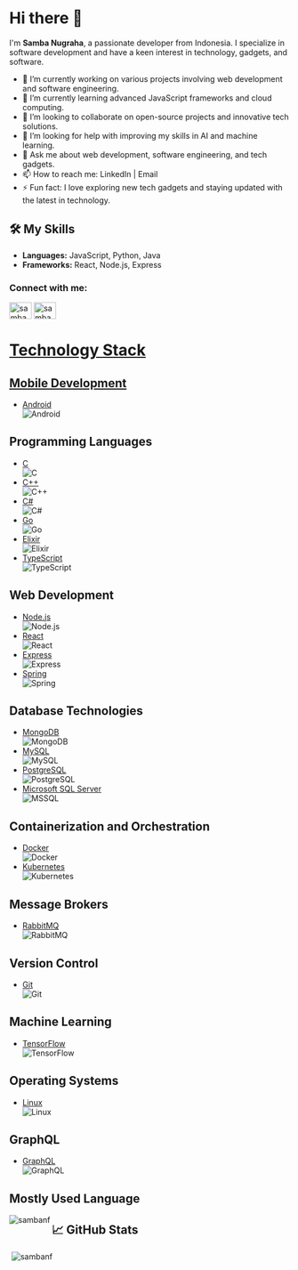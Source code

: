 # Hi there 👋

I'm **Samba Nugraha**, a passionate developer from Indonesia. I specialize in software development and have a keen interest in technology, gadgets, and software.

- 🔭 I’m currently working on various projects involving web development and software engineering.
- 🌱 I’m currently learning advanced JavaScript frameworks and cloud computing.
- 👯 I’m looking to collaborate on open-source projects and innovative tech solutions.
- 🤔 I’m looking for help with improving my skills in AI and machine learning.
- 💬 Ask me about web development, software engineering, and tech gadgets.
- 📫 How to reach me: LinkedIn | Email
- ⚡ Fun fact: I love exploring new tech gadgets and staying updated with the latest in technology.

## 🛠️ My Skills

- **Languages:** JavaScript, Python, Java
- **Frameworks:** React, Node.js, Express

<h3 align="left">Connect with me:</h3>
<p align="left">
<a href="https://dev.to/sambanugraha" target="blank"><img align="center" src="https://raw.githubusercontent.com/rahuldkjain/github-profile-readme-generator/master/src/images/icons/Social/devto.svg" alt="sambanugraha" height="30" width="40" /></a>
<a href="https://www.hackerrank.com/sambanugraha" target="blank"><img align="center" src="https://raw.githubusercontent.com/rahuldkjain/github-profile-readme-generator/master/src/images/icons/Social/hackerrank.svg" alt="sambanugraha" height="30" width="40" />
  
# Technology Stack

## Mobile Development
- [Android](https://developer.android.com)  
  ![Android](https://raw.githubusercontent.com/devicons/devicon/master/icons/android/android-original-wordmark.svg)

## Programming Languages
- [C](https://www.cprogramming.com/)  
  ![C](https://raw.githubusercontent.com/devicons/devicon/master/icons/c/c-original.svg)
- [C++](https://www.w3schools.com/cpp/)  
  ![C++](https://raw.githubusercontent.com/devicons/devicon/master/icons/cplusplus/cplusplus-original.svg)
- [C#](https://www.w3schools.com/cs/)  
  ![C#](https://raw.githubusercontent.com/devicons/devicon/master/icons/csharp/csharp-original.svg)
- [Go](https://golang.org)  
  ![Go](https://raw.githubusercontent.com/devicons/devicon/master/icons/go/go-original.svg)
- [Elixir](https://elixir-lang.org)  
  ![Elixir](https://www.vectorlogo.zone/logos/elixir-lang/elixir-lang-icon.svg)
- [TypeScript](https://www.typescriptlang.org/)  
  ![TypeScript](https://raw.githubusercontent.com/devicons/devicon/master/icons/typescript/typescript-original.svg)

## Web Development
- [Node.js](https://nestjs.com/)  
  ![Node.js](https://raw.githubusercontent.com/devicons/devicon/master/icons/nodejs/nodejs-original-wordmark.svg)
- [React](https://reactjs.org/)  
  ![React](https://raw.githubusercontent.com/devicons/devicon/master/icons/react/react-original-wordmark.svg)
- [Express](https://expressjs.com)  
  ![Express](https://raw.githubusercontent.com/devicons/devicon/master/icons/express/express-original-wordmark.svg)
- [Spring](https://spring.io/)  
  ![Spring](https://www.vectorlogo.zone/logos/springio/springio-icon.svg)

## Database Technologies
- [MongoDB](https://www.mongodb.com/)  
  ![MongoDB](https://raw.githubusercontent.com/devicons/devicon/master/icons/mongodb/mongodb-original-wordmark.svg)
- [MySQL](https://www.mysql.com/)  
  ![MySQL](https://raw.githubusercontent.com/devicons/devicon/master/icons/mysql/mysql-original-wordmark.svg)
- [PostgreSQL](https://www.postgresql.org)  
  ![PostgreSQL](https://raw.githubusercontent.com/devicons/devicon/master/icons/postgresql/postgresql-original-wordmark.svg)
- [Microsoft SQL Server](https://www.microsoft.com/en-us/sql-server)  
  ![MSSQL](https://www.svgrepo.com/show/303229/microsoft-sql-server-logo.svg)

## Containerization and Orchestration
- [Docker](https://www.docker.com/)  
  ![Docker](https://raw.githubusercontent.com/devicons/devicon/master/icons/docker/docker-original-wordmark.svg)
- [Kubernetes](https://kubernetes.io)  
  ![Kubernetes](https://www.vectorlogo.zone/logos/kubernetes/kubernetes-icon.svg)

## Message Brokers
- [RabbitMQ](https://www.rabbitmq.com)  
  ![RabbitMQ](https://www.vectorlogo.zone/logos/rabbitmq/rabbitmq-icon.svg)

## Version Control
- [Git](https://git-scm.com/)  
  ![Git](https://www.vectorlogo.zone/logos/git-scm/git-scm-icon.svg)

## Machine Learning
- [TensorFlow](https://www.tensorflow.org)  
  ![TensorFlow](https://www.vectorlogo.zone/logos/tensorflow/tensorflow-icon.svg)

## Operating Systems
- [Linux](https://www.linux.org/)  
  ![Linux](https://raw.githubusercontent.com/devicons/devicon/master/icons/linux/linux-original.svg)

## GraphQL
- [GraphQL](https://graphql.org)  
  ![GraphQL](https://www.vectorlogo.zone/logos/graphql/graphql-icon.svg)



## Mostly Used Language
<p><img align="left" src="https://github-readme-stats.vercel.app/api/top-langs?username=sambanf&show_icons=true&locale=en&layout=compact" alt="sambanf" /></p>

## 📈 GitHub Stats
<p>&nbsp;<img align="center" src="https://github-readme-stats.vercel.app/api?username=sambanf&show_icons=true&locale=en" alt="sambanf" /></p>

